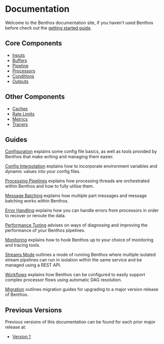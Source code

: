 Documentation
=============

Welcome to the Benthos documentation site, if you haven't used Benthos before check out the [getting started guide](./getting_started.md).

Core Components
---------------

- [Inputs](./inputs/README.md)
- [Buffers](./buffers/README.md)
- [Pipeline](./pipeline.md)
- [Processors](./processors/README.md)
- [Conditions](./conditions/README.md)
- [Outputs](./outputs/README.md)

Other Components
----------------

- [Caches](./caches/README.md)
- [Rate Limits](./rate_limits/README.md)
- [Metrics](./metrics/README.md)
- [Tracers](./tracers/README.md)

Guides
------

[Configuration](./configuration.md) explains some config file basics, as well as tools provided by Benthos that make writing and managing them easier.

[Config Interpolation](./config_interpolation.md) explains how to incorporate environment variables and dynamic values into your config files.

[Processing Pipelines](./pipeline.md) explains how processing threads are orchestrated within Benthos and how to fully utilise them.

[Message Batching](./batching.md) explains how multiple part messages and message batching works within Benthos.

[Error Handling](./error_handling.md) explains how you can handle errors from processors in order to recover or reroute the data.

[Performance Tuning](./performance_tuning.md) advises on ways of diagnosing and improving the performance of your Benthos pipelines.

[Monitoring](./monitoring.md) explains how to hook Benthos up to your choice of monitoring and tracing tools.

[Streams Mode](./streams/README.md) outlines a mode of running Benthos where multiple isolated stream pipelines can run in isolation within the same service and be managed using a REST API.

[Workflows](./workflows.md) explains how Benthos can be configured to easily support complex processor flows using automatic DAG resolution.

[Migration](./migration/README.md) outlines migration guides for upgrading to a major version release of Benthos.

Previous Versions
-----------------

Previous versions of this documentation can be found for each prior major release at:

- [Version 1](https://docs.benthos.dev/archive/v1/)
